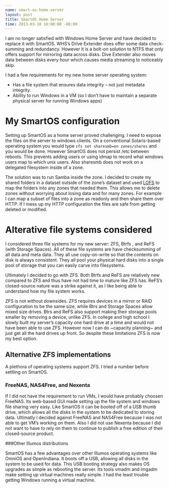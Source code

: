 ```yaml
---
name: smart-os-home-server
layout: post
title: SmartOS Home Server
time: 2013-03-10 18:00:00 -08:00
---
```

I am no longer satisfied with Windows Home Server and have decided to replace it with SmartOS.  WHS’s Drive Extender does offer some data check-summing and redundancy.  However it is a bolt-on solution to NTFS that only offers support for mirroring data across disks.  Dive Extender also moves data between disks every hour which causes media streaming to noticeably skip.

I had a few requirements for my new home server operating system:
  * Has a file system that ensures data integrity – not just metadata integrity.
  * Ability to run Windows in a VM (so I don’t have to maintain a separate physical server for running Windows apps)

# My SmartOS configuration

Setting up SmartOS as a home server proved challenging. I need to expose the files on the server to windows clients.  On a conventional Solaris-based operating system you would type `zfs set sharesmb=on zones/shares` and you would be done.  However SmartOS does not persist /etc between reboots.  This prevents adding users or using idmap to record what windows users map to which unix users.  Also sharesmb does not work on a delegated filesystem inside of a zone.

The solution was to run Samba inside the zone.  I decided to create my shared folders in a dataset outside of the zone’s dataset and used [LOFS](https://illumos.org/man/7FS/lofs) to map the folders into any zones that needed them.  This allows me to delete zones without worrying about losing data and for many zones. For example I can map a subset of files into a zone as readonly and then share them over HTTP.  If I mess up my HTTP configuration the files are safe from getting deleted or modified.

# Alterative file systems considered

I considered three file systems for my new server: ZFS, Btrfs , and ReFS (with Storage Spaces).  All of these file systems are have checksumming of all data and meta data.  They all use copy-on-write so that the contents on disk is always consistent.  They all pool your physical hard disks into a single pool of storage that you can easily carve into filesystems.

Ultimately I decided to go with ZFS.  Both Btrfs and ReFS are relatively new compared to ZFS and thus have not had time to mature like ZFS has.  ReFS’s closed-source nature was a strike against it, as I like being able to understand how my file system works.

ZFS is not without downsides.  ZFS requires devices in a mirror or RAID configuration to be the same size, while Btrs and Storage Spaces allow mixed size drives.  Btrs and ReFS also support making their storage pools smaller by removing a device, unlike ZFS.  In college and high school I slowly built my server’s capacity one hard drive at a time and would not have been able to use ZFS.  However now I can do ~capacity planning~ and just get all the hard drives up front.  So despite these limitations ZFS is now my best option.

## Alternative ZFS implementations
A plethora of operating systems support ZFS.  I tried a number before settling on SmartOS.

### FreeNAS, NAS4Free, and Nexenta

If I did not have the requirement to run VMs, I would have probably choosen FreeNAS.  Its web-based GUI made setting up the file system and windows file sharing very easy. Like SmartOS it can be booted off of a USB thumb drive, which allows all the disks in the system to be dedicated to storing data.  Ultimatly I decided against FreeNAS and NAS4Free because I was not able to get VM’s working on them.  Also I did not use Nexenta because I did not want to have to rely on them to continue to publish a free edition of their closed-source product.

###Other Illumos distributions

SmartOS has a few advantages over other Illumos operating systems like OmniOS and OpenIndiana.  It boots off a USB, allowing all disks in the system to be used for data.  This USB booting strategy also makes OS upgrades as simple as rebooting the server.  Its tools vmadm and imgadm make setting up virtual machines really simple.  I had the least trouble getting Windows running a virtual machine.
